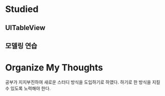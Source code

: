 # Studied

## UITableView

## 모델링 연습

# Organize My Thoughts 
공부가 지지부진하여 새로운 스터디 방식을 도입하기로 하였다. 하기로 한 방식을 지킬 수 있도록 노력해야 한다.
